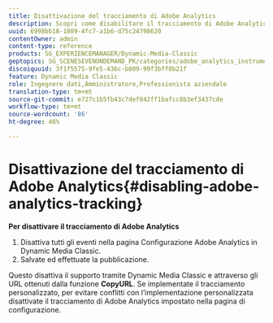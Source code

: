 ```yaml
---
title: Disattivazione del tracciamento di Adobe Analytics
description: Scopri come disabilitare il tracciamento di Adobe Analytics.
uuid: 6998bb18-1809-4fc7-a1b6-d75c24798620
contentOwner: admin
content-type: reference
products: SG_EXPERIENCEMANAGER/Dynamic-Media-Classic
geptopics: SG_SCENESEVENONDEMAND_PK/categories/adobe_analytics_instrumentation_kit
discoiquuid: 3f1f5575-9fe5-436c-b009-99f3bff0b21f
feature: Dynamic Media Classic
role: Ingegnere dati,Amministratore,Professionista aziendale
translation-type: tm+mt
source-git-commit: e727c1b5fb43c7def842ff1bafcc8b3ef3437cde
workflow-type: tm+mt
source-wordcount: '86'
ht-degree: 46%

---
```



# Disattivazione del tracciamento di Adobe Analytics{#disabling-adobe-analytics-tracking}

**Per disattivare il tracciamento di Adobe Analytics**

1. Disattiva tutti gli eventi nella pagina Configurazione Adobe Analytics in Dynamic Media Classic.
1. Salvate ed effettuate la pubblicazione.

Questo disattiva il supporto tramite Dynamic Media Classic e attraverso gli URL ottenuti dalla funzione **CopyURL**. Se implementate il tracciamento personalizzato, per evitare conflitti con l’implementazione personalizzata disattivate il tracciamento di Adobe Analytics impostato nella pagina di configurazione.

